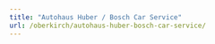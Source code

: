 ```yaml
---
title: "Autohaus Huber / Bosch Car Service"
url: /oberkirch/autohaus-huber-bosch-car-service/
---
```

